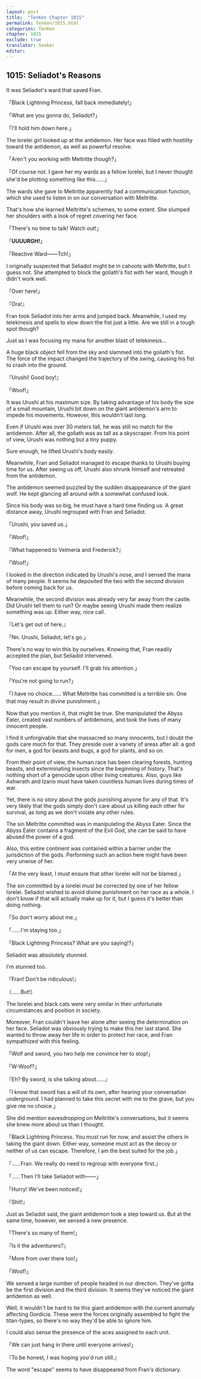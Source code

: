 ```yaml
---
layout: post
title:  "TenKen Chapter 1015"
permalink: Tenken/1015.html
categories: TenKen
chapter: 1015
exclude: true
translator: Seeker
editor: 
---
```

<h2>1015: Seliadot's Reasons</h2>

 It was Seliadot's ward that saved Fran.

「Black Lightning Princess, fall back immediately!」

「What are you gonna do, Seliadot?」

「I'll hold him down here.」

 The lorelei girl looked up at the antidemon. Her face was filled with hostility toward the antidemon, as well as powerful resolve.

「Aren't you working with Meltritte though?」

「Of course not. I gave her my wards as a fellow lorelei, but I never thought she'd be plotting something like this……」

 The wards she gave to Meltritte apparently had a communication function, which she used to listen in on our conversation with Meltritte.

 That's how she learned Meltritte's schemes, to some extent. She slumped her shoulders with a look of regret covering her face.

「There's no time to talk! Watch out!」

「**UUUURGH!**」

「Reactive Ward――Tch!」

 I originally suspected that Seliadot might be in cahoots with Meltritte, but I guess not. She attempted to block the goliath's fist with her ward, though it didn't work well.

「Over here!」

『Ora!』

 Fran took Seliadot into her arms and jumped back. Meanwhile, I used my telekinesis and spells to slow down the fist just a little. Are we still in a tough spot though?

 Just as I was focusing my mana for another blast of telekinesis...

 A huge black object fell from the sky and slammed into the goliath's fist. The force of the impact changed the trajectory of the swing, causing his fist to crash into the ground.

『Urushi! Good boy!』

「Woof!」

 It was Urushi at his maximum size. By taking advantage of his body the size of a small mountain, Urushi bit down on the giant antidemon's arm to impede his movements. However, this wouldn't last long.

 Even if Urushi was over 30 meters tall, he was still no match for the antidemon. After all, the goliath was as tall as a skyscraper. From his point of view, Urushi was nothing but a tiny puppy.

 Sure enough, he lifted Urushi's body easily.

 Meanwhile, Fran and Seliadot managed to escape thanks to Urushi buying time for us. After seeing us off, Urushi also shrunk himself and retreated from the antidemon.

 The antidemon seemed puzzled by the sudden disappearance of the giant wolf. He kept glancing all around with a somewhat confused look.

 Since his body was so big, he must have a hard time finding us. A great distance away, Urushi regrouped with Fran and Seliadot.

「Urushi, you saved us.」

「Woof!」

『What happened to Velmeria and Frederick?』

「Woof!」

 I looked in the direction indicated by Urushi's nose, and I sensed the mana of many people. It seems he deposited the two with the second division before coming back for us.

 Meanwhile, the second division was already very far away from the castle. Did Urushi tell them to run? Or maybe seeing Urushi made them realize something was up. Either way, nice call.

『Let's get out of here.』

「Nn. Urushi, Seliadot, let's go.」

 There's no way to win this by ourselves. Knowing that, Fran readily accepted the plan, but Seliadot intervened.

「You can escape by yourself. I'll grab his attention.」

「You're not going to run?」

「I have no choice…… What Meltritte has committed is a terrible sin. One that may result in divine punishment.」

 Now that you mention it, that might be true. She manipulated the Abyss Eater, created vast numbers of antidemons, and took the lives of many innocent people.

 I find it unforgivable that she massacred so many innocents, but I doubt the gods care much for that. They preside over a variety of areas after all: a god for men, a god for beasts and bugs, a god for plants, and so on.

 From their point of view, the human race has been clearing forests, hunting beasts, and exterminating insects since the beginning of history. That's nothing short of a genocide upon other living creatures. Also, guys like Ashwrath and Izario must have taken countless human lives during times of war.

 Yet, there is no story about the gods punishing anyone for any of that. It's very likely that the gods simply don't care about us killing each other for survival, as long as we don't violate any other rules.

 The sin Meltritte committed was in manipulating the Abyss Eater. Since the Abyss Eater contains a fragment of the Evil God, she can be said to have abused the power of a god.

 Also, this entire continent was contained within a barrier under the jurisdiction of the gods. Performing such an action here might have been very unwise of her.

「At the very least, I must ensure that other lorelei will not be blamed.」

 The sin committed by a lorelei must be corrected by one of her fellow lorelei. Seliadot wished to avoid divine punishment on her race as a whole. I don't know if that will actually make up for it, but I guess it's better than doing nothing.

「So don't worry about me.」

「……I'm staying too.」

「Black Lightning Princess? What are you saying!?」

 Seliadot was absolutely stunned.

 I'm stunned too.

『Fran! Don't be ridiculous!』

（……But!）

 The lorelei and black cats were very similar in their unfortunate circumstances and position in society.

 Moreover, Fran couldn't leave her alone after seeing the determination on her face. Seliadot was obviously trying to make this her last stand. She wanted to throw away her life in order to protect her race, and Fran sympathized with this feeling.

「Wolf and sword, you two help me convince her to stop!」

「W-Woof?」

『Eh? By sword, is she talking about……』

「I know that sword has a will of its own, after hearing your conversation underground. I had planned to take this secret with me to the grave, but you give me no choice.」

 She did mention eavesdropping on Meltritte's conversations, but it seems she knew more about us than I thought.

「Black Lightning Princess. You must run for now, and assist the others in taking the giant down. Either way, someone must act as the decoy or neither of us can escape. Therefore, I am the best suited for the job.」

『……Fran. We really do need to regroup with everyone first.』

「……Then I'll take Seliadot with――」

「Hurry! We've been noticed!」

『Shit!』

 Just as Seliadot said, the giant antidemon took a step toward us. But at the same time, however, we sensed a new presence.

「There's so many of them!」

『Is it the adventurers?』

「More from over there too!」

「Woof!」

 We sensed a large number of people headed in our direction. They've gotta be the first division and the third division. It seems they've noticed the giant antidemon as well.

 Well, it wouldn't be hard to tie this giant antidemon with the current anomaly affecting Gordicia. These were the forces originally assembled to fight the titan-types, so there's no way they'd be able to ignore him.

 I could also sense the presence of the aces assigned to each unit.

「We can just hang in there until everyone arrives!」

『To be honest, I was hoping you'd run still.』

 The word "escape" seems to have disappeared from Fran's dictionary.


